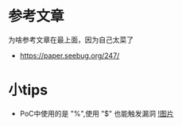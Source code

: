 # 参考文章
为啥参考文章在最上面，因为自己太菜了
- https://paper.seebug.org/247/
# 小tips
- PoC中使用的是 "%",使用 "$" 也能触发漏洞
[!图片](../../image/1.jpg)
